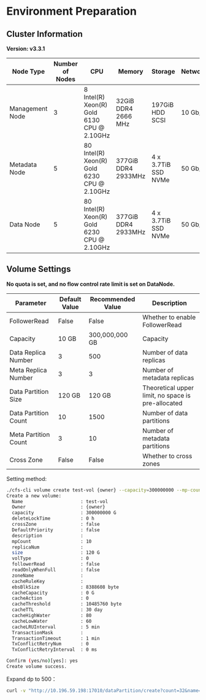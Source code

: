 # Environment Preparation

## Cluster Information

**Version: v3.3.1**

| Node Type       | Number of Nodes | CPU                                           | Memory              | Storage             | Network | Remarks          |
|-----------------|-----------------|-----------------------------------------------|---------------------|---------------------|---------|------------------|
| Management Node | 3               | 8    Intel(R) Xeon(R) Gold 6130 CPU @ 2.10GHz | 32GiB DDR4 2666 MHz | 197GiB     HDD SCSI | 10 Gb/s | Docker container |
| Metadata Node   | 5               | 80   Intel(R) Xeon(R) Gold 6230 CPU @ 2.10GHz | 377GiB DDR4 2933MHz | 4 x 3.7TiB SSD NVMe | 50 Gb/s | Mixed deployment |
| Data Node       | 5               | 80   Intel(R) Xeon(R) Gold 6230 CPU @ 2.10GHz | 377GiB DDR4 2933MHz | 4 x 3.7TiB SSD NVMe | 50 Gb/s | Mixed deployment |

## Volume Settings

**No quota is set, and no flow control rate limit is set on DataNode.**

| Parameter            | Default Value | Recommended Value | Description                                        |
|----------------------|---------------|-------------------|----------------------------------------------------|
| FollowerRead         | False         | False             | Whether to enable FollowerRead                     |
| Capacity             | 10 GB         | 300,000,000 GB    | Capacity                                           |
| Data Replica Number  | 3             | 500               | Number of data replicas                            |
| Meta Replica Number  | 3             | 3                 | Number of metadata replicas                        |
| Data Partition Size  | 120 GB        | 120 GB            | Theoretical upper limit, no space is pre-allocated |
| Data Partition Count | 10            | 1500              | Number of data partitions                          |
| Meta Partition Count | 3             | 10                | Number of metadata partitions                      |
| Cross Zone           | False         | False             | Whether to cross zones                             |

Setting method:

```bash
./cfs-cli volume create test-vol {owner} --capacity=300000000 --mp-count=10
Create a new volume:
  Name                     : test-vol
  Owner                    : {owner}
  capacity                 : 300000000 G
  deleteLockTime           : 0 h
  crossZone                : false
  DefaultPriority          : false
  description              : 
  mpCount                  : 10
  replicaNum               : 
  size                     : 120 G
  volType                  : 0
  followerRead             : false
  readOnlyWhenFull         : false
  zoneName                 : 
  cacheRuleKey             : 
  ebsBlkSize               : 8388608 byte
  cacheCapacity            : 0 G
  cacheAction              : 0
  cacheThreshold           : 10485760 byte
  cacheTTL                 : 30 day
  cacheHighWater           : 80
  cacheLowWater            : 60
  cacheLRUInterval         : 5 min
  TransactionMask          : 
  TransactionTimeout       : 1 min
  TxConflictRetryNum       : 0
  TxConflictRetryInterval  : 0 ms

Confirm (yes/no)[yes]: yes
Create volume success.
```

Expand dp to 500：

```bash
curl -v "http://10.196.59.198:17010/dataPartition/create?count=32&name=test-vol"
```